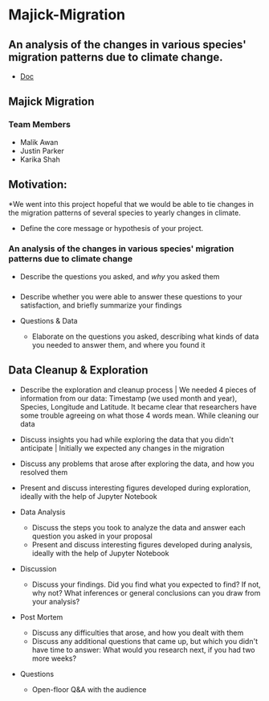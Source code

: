 # Majick-Migration
## An analysis of the changes in various species' migration patterns due to climate change.
* [Doc](https://drive.google.com/file/d/19Lt3_wJBQUoB3KhJr7wU7opuRjF12-9o/edit)

## Majick Migration
### Team Members
   * Malik Awan
   * Justin Parker
   * Karika Shah

## Motivation: 
  *We went into this project hopeful that we would be able to tie changes in the migration patterns of several species to yearly changes in climate.

  * Define the core message or hypothesis of your project.
  ### An analysis of the changes in various species' migration patterns due to climate change
  * Describe the questions you asked, and _why_ you asked them
  ### 
  * Describe whether you were able to answer these questions to your satisfaction, and briefly summarize your findings

* Questions & Data

  * Elaborate on the questions you asked, describing what kinds of data you needed to answer them, and where you found it

## Data Cleanup & Exploration

  * Describe the exploration and cleanup process | We needed 4 pieces of information from our data: Timestamp (we used month and year), Species, Longitude and Latitude. It became clear that researchers have some trouble agreeing on what those 4 words mean. While cleaning our data
  * Discuss insights you had while exploring the data that you didn't anticipate | Initially we expected any changes in the migration 
  * Discuss any problems that arose after exploring the data, and how you resolved them
  * Present and discuss interesting figures developed during exploration, ideally with the help of Jupyter Notebook

* Data Analysis

  * Discuss the steps you took to analyze the data and answer each question you asked in your proposal
  * Present and discuss interesting figures developed during analysis, ideally with the help of Jupyter Notebook

* Discussion

  * Discuss your findings. Did you find what you expected to find? If not, why not? What inferences or general conclusions can you draw from your analysis?

* Post Mortem

  * Discuss any difficulties that arose, and how you dealt with them
  * Discuss any additional questions that came up, but which you didn't have time to answer: What would you research next, if you had two more weeks?

* Questions
  * Open-floor Q&A with the audience
